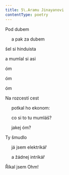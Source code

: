 ```yaml
---
title: 5\.Aramu Jinayanovi
contentType: poetry
---
```


<section>

Pod dubem

     a pak za dubem

šel si hinduista

a mumlal si asi

óm

óm

óm

Na rozcestí cest

     potkal ho ekonom:

     co si to tu mumláš?

     jakej óm?

Ty šmudlo

     já jsem elektrikář

     a žádnej intrikář

Říkal jsem Ohm!

</section>
